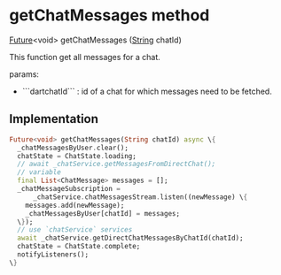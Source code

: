 


# getChatMessages method








[Future](https://api.flutter.dev/flutter/dart-async/Future-class.html)&lt;void> getChatMessages
([String](https://api.flutter.dev/flutter/dart-core/String-class.html) chatId)





<p>This function get all messages for a chat.</p>
<p>params:</p>
<ul>
<li>```dartchatId``` : id of a chat for which messages need to be fetched.</li>
</ul>



## Implementation

```dart
Future<void> getChatMessages(String chatId) async \{
  _chatMessagesByUser.clear();
  chatState = ChatState.loading;
  // await _chatService.getMessagesFromDirectChat();
  // variable
  final List<ChatMessage> messages = [];
  _chatMessageSubscription =
      _chatService.chatMessagesStream.listen((newMessage) \{
    messages.add(newMessage);
    _chatMessagesByUser[chatId] = messages;
  \});
  // use `chatService` services
  await _chatService.getDirectChatMessagesByChatId(chatId);
  chatState = ChatState.complete;
  notifyListeners();
\}
```







